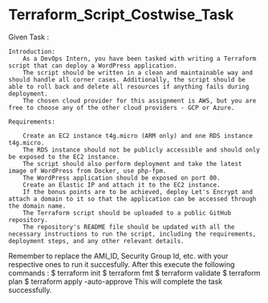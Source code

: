 # Terraform_Script_Costwise_Task

Given Task : 

	Introduction:
		As a DevOps Intern, you have been tasked with writing a Terraform script that can deploy a WordPress application.
		The script should be written in a clean and maintainable way and should handle all corner cases. Additionally, the script should be able to roll back and delete all resources if anything fails during deployment.
		The chosen cloud provider for this assignment is AWS, but you are free to choose any of the other cloud providers - GCP or Azure.

	Requirements:

		Create an EC2 instance t4g.micro (ARM only) and one RDS instance t4g.micro.
		The RDS instance should not be publicly accessible and should only be exposed to the EC2 instance.
		The script should also perform deployment and take the latest image of WordPress from Docker, use php-fpm.
		The WordPress application should be exposed on port 80.
		Create an Elastic IP and attach it to the EC2 instance.
		If the bonus points are to be achieved, deploy Let's Encrypt and attach a domain to it so that the application can be accessed through the domain name.
		The Terraform script should be uploaded to a public GitHub repository.
		The repository's README file should be updated with all the necessary instructions to run the script, including the requirements, deployment steps, and any other relevant details.


Remember to replace the AMI_ID, Security Group Id, etc. with your respective ones to run it succesfully.
After this execute the following commands :
	$ terraform init
	$ terraform fmt
	$ terraform validate
	$ terraform plan
	$ terraform apply -auto-approve
This will complete the task successfully.
